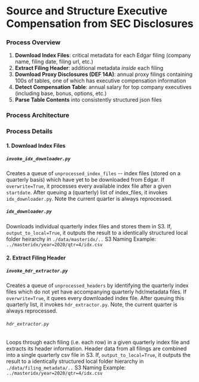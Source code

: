 # Source and Structure Executive Compensation from SEC Disclosures

### Process Overview
1. **Download Index Files**: critical metadata for each Edgar filing (company name, filing date, filing url, etc.) 
2. **Extract Filing Header**: additional metadata *inside* each filing
3. **Download Proxy Disclosures (DEF 14A)**: annual proxy filings containing 100s of tables, one of which has executive compensation information
4. **Detect Compensation Table**: annual salary for top company executives (including base, bonus, options, etc.)
5. **Parse Table Contents** into consistently structured json files

### Process Architecture

### Process Details
#### 1. Download Index Files
##### `invoke_idx_downloader.py`
Creates a queue of `unprocessed_index_files` -- index files (stored on a quarterly basis) which have yet to be downloaded from Edgar. If `overwrite=True`, it processes every available index file after a given `startdate`. After queuing a (quarterly) list of index_files, it invokes `idx_downloader.py`. Note the current quarter is always reprocessed.

##### `idx_downloader.py`
Downloads individual quarterly index files and stores them in S3. If, `output_to_local=True`, it outputs the result to a identically structured local folder heirarchy in `./data/masteridx/..`
S3 Naming Example: `../masteridx/year=2020/qtr=4/idx.csv`

#### 2. Extract Filing Header
##### `invoke_hdr_extractor.py`
Creates a queue of `unprocessed_headers` by identifying the quarterly index files which do not yet have accompanying quarterly hdr/metadata files. If `overwrite=True`, it quees every downloaded index file. After queuing this quarterly list, it invokes `hdr_extractor.py`. Note, the current quarter is always reprocessed.

###### `hdr_extractor.py`
Loops through each filing (i.e. each row) in a given quarterly index file and extracts its header information. Header data from all filings are combined into a single quarterly csv file in S3. If, `output_to_local=True`, it outputs the result to a identically structured local folder hierarchy in `./data/filing_metadata/..`
S3 Naming Example: `../masteridx/year=2020/qtr=4/idx.csv`
